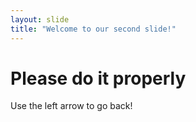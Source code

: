 ```yaml
---
layout: slide
title: "Welcome to our second slide!"
---
```

<h1> Please do it properly</h1>
Use the left arrow to go back!
